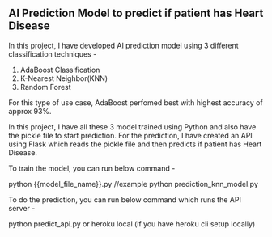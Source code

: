 ## AI Prediction Model to predict if patient has Heart Disease 

In this project, I have developed AI prediction model using 3 different classification techniques -

1. AdaBoost Classification
2. K-Nearest Neighbor(KNN)
3. Random Forest

For this type of use case, AdaBoost perfomed best with highest accuracy of approx 93%. 

In this project, I have all these 3 model trained using Python and also have the pickle file to start prediction. For the prediction, I have created an API using Flask which reads the pickle file and then predicts if patient has Heart Disease. 

To train the model, you can run below command -

python {{model_file_name}}.py  //example python prediction_knn_model.py 


To do the prediction, you can run below command which runs the API server -

python predict_api.py or heroku local (if you have heroku cli setup locally)
